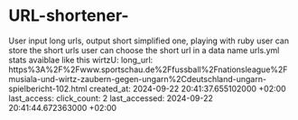# URL-shortener-
User input long urls, output short simplified one, playing with ruby
user can store the short urls
user can choose the short url 
in a data name urls.yml
stats avaiblae like this 
wirtzU:
  long_url: https%3A%2F%2Fwww.sportschau.de%2Ffussball%2Fnationsleague%2Fmusiala-und-wirtz-zaubern-gegen-ungarn%2Cdeutschland-ungarn-spielbericht-102.html
  created_at: 2024-09-22 20:41:37.655102000 +02:00
  last_access:
  click_count: 2
  last_accessed: 2024-09-22 20:41:44.672363000 +02:00